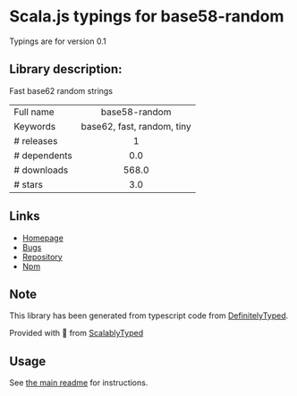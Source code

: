 
# Scala.js typings for base58-random

Typings are for version 0.1

## Library description:
Fast base62 random strings

|                    |                 |
| ------------------ | :-------------: |
| Full name          | base58-random |
| Keywords           | base62, fast, random, tiny |
| # releases         | 1 |
| # dependents       | 0.0 |
| # downloads        | 568.0 |
| # stars            | 3.0 |

## Links
- [Homepage](https://github.com/deployable/base58-random#readme)
- [Bugs](https://github.com/deployable/base58-random/issues)
- [Repository](https://github.com/deployable/base62-random)
- [Npm](https://www.npmjs.com/package/base58-random)
    


## Note
This library has been generated from typescript code from [DefinitelyTyped](https://definitelytyped.org).

Provided with :purple_heart: from [ScalablyTyped](https://github.com/oyvindberg/ScalablyTyped)

## Usage
See [the main readme](../../readme.md) for instructions.


